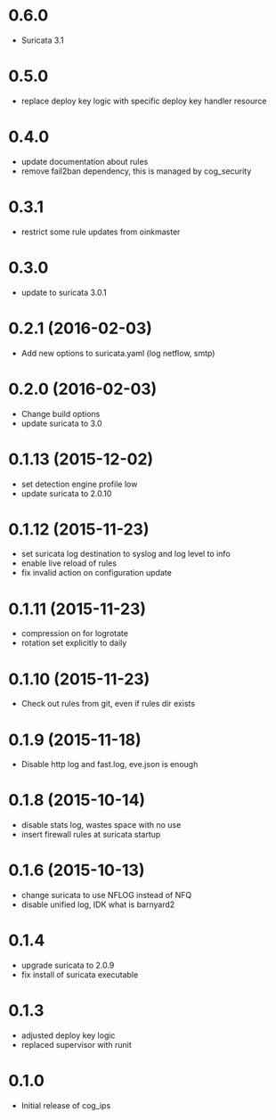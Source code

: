 # 0.6.0
- Suricata 3.1

# 0.5.0
- replace deploy key logic with specific deploy key handler resource

# 0.4.0
- update documentation about rules
- remove fail2ban dependency, this is managed by cog_security

# 0.3.1
- restrict some rule updates from oinkmaster

# 0.3.0
- update to suricata 3.0.1

# 0.2.1 (2016-02-03)
- Add new options to suricata.yaml (log netflow, smtp)

# 0.2.0 (2016-02-03)
- Change build options
- update suricata to 3.0

# 0.1.13 (2015-12-02)
- set detection engine profile low
- update suricata to 2.0.10

# 0.1.12 (2015-11-23)
- set suricata log destination to syslog and log level to info
- enable live reload of rules
- fix invalid action on configuration update

# 0.1.11 (2015-11-23)
- compression on for logrotate
- rotation set explicitly to daily

# 0.1.10 (2015-11-23)
- Check out rules from git, even if rules dir exists

# 0.1.9 (2015-11-18)
- Disable http log and fast.log, eve.json is enough

# 0.1.8 (2015-10-14)
- disable stats log, wastes space with no use
- insert firewall rules at suricata startup

# 0.1.6 (2015-10-13)
- change suricata to use NFLOG instead of NFQ
- disable unified log, IDK what is barnyard2

# 0.1.4
- upgrade suricata to 2.0.9
- fix install of suricata executable

# 0.1.3
- adjusted deploy key logic
- replaced supervisor with runit

# 0.1.0
- Initial release of cog_ips
